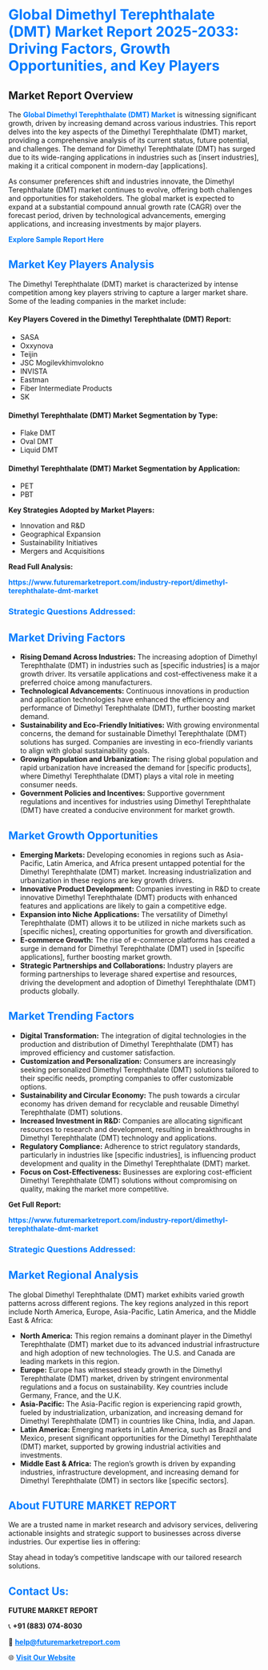 <h1 style="color: #007BFF;">Global Dimethyl Terephthalate (DMT) Market Report 2025-2033: Driving Factors, Growth Opportunities, and Key Players</h1>

<section id="overview">
<h2>Market Report Overview</h2>
<p>The <a href="https://www.futuremarketreport.com/industry-report/dimethyl-terephthalate-dmt-market" style="color: #007BFF; text-decoration: none;"><strong>Global Dimethyl Terephthalate (DMT) Market</strong></a> is witnessing significant growth, driven by increasing demand across various industries. This report delves into the key aspects of the Dimethyl Terephthalate (DMT) market, providing a comprehensive analysis of its current status, future potential, and challenges. The demand for Dimethyl Terephthalate (DMT) has surged due to its wide-ranging applications in industries such as [insert industries], making it a critical component in modern-day [applications].</p>
<p>As consumer preferences shift and industries innovate, the Dimethyl Terephthalate (DMT) market continues to evolve, offering both challenges and opportunities for stakeholders. The global market is expected to expand at a substantial compound annual growth rate (CAGR) over the forecast period, driven by technological advancements, emerging applications, and increasing investments by major players.</p>
</section>

<section id="overview">
<p><a href="https://www.futuremarketreport.com/request-sample/reportId=108967" style="color: #007BFF; text-decoration: none;"><strong>Explore Sample Report Here</strong></a></p>
</section>

<section id="key-players">
<h2 style="color: #007BFF;">Market Key Players Analysis</h2>
<p>The Dimethyl Terephthalate (DMT) market is characterized by intense competition among key players striving to capture a larger market share. Some of the leading companies in the market include:</p>
<h4>Key Players Covered in the Dimethyl Terephthalate (DMT) Report:</h4>
<ul><li>SASA</li><li>Oxxynova</li><li>Teijin</li><li>JSC Mogilevkhimvolokno</li><li>INVISTA</li><li>Eastman</li><li>Fiber Intermediate Products</li><li>SK</li></ul>
<h4>Dimethyl Terephthalate (DMT) Market Segmentation by Type:</h4>
<ul><li>Flake DMT</li><li>Oval DMT</li><li>Liquid DMT</li></ul>

<h4>Dimethyl Terephthalate (DMT) Market Segmentation by Application:</h4>
<ul><li>PET</li><li>PBT</li></ul>
<p><strong>Key Strategies Adopted by Market Players:</strong></p>
<ul>
<li>Innovation and R&D</li>
<li>Geographical Expansion</li>
<li>Sustainability Initiatives</li>
<li>Mergers and Acquisitions</li>
</ul>
</section>

<section>
<p><strong>Read Full Analysis: </strong></p><a href="https://www.futuremarketreport.com/industry-report/dimethyl-terephthalate-dmt-market" style="color: #007BFF; text-decoration: none;"><strong>https://www.futuremarketreport.com/industry-report/dimethyl-terephthalate-dmt-market</strong></a>
<h3 style="color: #007BFF;">Strategic Questions Addressed:</h3>
</section>

<section id="driving-factors">
<h2 style="color: #007BFF;">Market Driving Factors</h2>
<ul>
<li><strong>Rising Demand Across Industries:</strong> The increasing adoption of Dimethyl Terephthalate (DMT) in industries such as [specific industries] is a major growth driver. Its versatile applications and cost-effectiveness make it a preferred choice among manufacturers.</li>
<li><strong>Technological Advancements:</strong> Continuous innovations in production and application technologies have enhanced the efficiency and performance of Dimethyl Terephthalate (DMT), further boosting market demand.</li>
<li><strong>Sustainability and Eco-Friendly Initiatives:</strong> With growing environmental concerns, the demand for sustainable Dimethyl Terephthalate (DMT) solutions has surged. Companies are investing in eco-friendly variants to align with global sustainability goals.</li>
<li><strong>Growing Population and Urbanization:</strong> The rising global population and rapid urbanization have increased the demand for [specific products], where Dimethyl Terephthalate (DMT) plays a vital role in meeting consumer needs.</li>
<li><strong>Government Policies and Incentives:</strong> Supportive government regulations and incentives for industries using Dimethyl Terephthalate (DMT) have created a conducive environment for market growth.</li>
</ul>
</section>

<section id="growth-opportunities">
<h2 style="color: #007BFF;">Market Growth Opportunities</h2>
<ul>
<li><strong>Emerging Markets:</strong> Developing economies in regions such as Asia-Pacific, Latin America, and Africa present untapped potential for the Dimethyl Terephthalate (DMT) market. Increasing industrialization and urbanization in these regions are key growth drivers.</li>
<li><strong>Innovative Product Development:</strong> Companies investing in R&D to create innovative Dimethyl Terephthalate (DMT) products with enhanced features and applications are likely to gain a competitive edge.</li>
<li><strong>Expansion into Niche Applications:</strong> The versatility of Dimethyl Terephthalate (DMT) allows it to be utilized in niche markets such as [specific niches], creating opportunities for growth and diversification.</li>
<li><strong>E-commerce Growth:</strong> The rise of e-commerce platforms has created a surge in demand for Dimethyl Terephthalate (DMT) used in [specific applications], further boosting market growth.</li>
<li><strong>Strategic Partnerships and Collaborations:</strong> Industry players are forming partnerships to leverage shared expertise and resources, driving the development and adoption of Dimethyl Terephthalate (DMT) products globally.</li>
</ul>
</section>

<section id="trending-factors">
<h2 style="color: #007BFF;">Market Trending Factors</h2>
<ul>
<li><strong>Digital Transformation:</strong> The integration of digital technologies in the production and distribution of Dimethyl Terephthalate (DMT) has improved efficiency and customer satisfaction.</li>
<li><strong>Customization and Personalization:</strong> Consumers are increasingly seeking personalized Dimethyl Terephthalate (DMT) solutions tailored to their specific needs, prompting companies to offer customizable options.</li>
<li><strong>Sustainability and Circular Economy:</strong> The push towards a circular economy has driven demand for recyclable and reusable Dimethyl Terephthalate (DMT) solutions.</li>
<li><strong>Increased Investment in R&D:</strong> Companies are allocating significant resources to research and development, resulting in breakthroughs in Dimethyl Terephthalate (DMT) technology and applications.</li>
<li><strong>Regulatory Compliance:</strong> Adherence to strict regulatory standards, particularly in industries like [specific industries], is influencing product development and quality in the Dimethyl Terephthalate (DMT) market.</li>
<li><strong>Focus on Cost-Effectiveness:</strong> Businesses are exploring cost-efficient Dimethyl Terephthalate (DMT) solutions without compromising on quality, making the market more competitive.</li>
</ul>
</section>

<section>
<p><strong>Get Full Report: </strong></p><a href="https://www.futuremarketreport.com/industry-report/dimethyl-terephthalate-dmt-market" style="color: #007BFF; text-decoration: none;"><strong>https://www.futuremarketreport.com/industry-report/dimethyl-terephthalate-dmt-market</strong></a>
<h3 style="color: #007BFF;">Strategic Questions Addressed:</h3>
</section>


<section id="regional-analysis">
<h2 style="color: #007BFF;">Market Regional Analysis</h2>
<p>The global Dimethyl Terephthalate (DMT) market exhibits varied growth patterns across different regions. The key regions analyzed in this report include North America, Europe, Asia-Pacific, Latin America, and the Middle East & Africa:</p>
<ul>
<li><strong>North America:</strong> This region remains a dominant player in the Dimethyl Terephthalate (DMT) market due to its advanced industrial infrastructure and high adoption of new technologies. The U.S. and Canada are leading markets in this region.</li>
<li><strong>Europe:</strong> Europe has witnessed steady growth in the Dimethyl Terephthalate (DMT) market, driven by stringent environmental regulations and a focus on sustainability. Key countries include Germany, France, and the U.K.</li>
<li><strong>Asia-Pacific:</strong> The Asia-Pacific region is experiencing rapid growth, fueled by industrialization, urbanization, and increasing demand for Dimethyl Terephthalate (DMT) in countries like China, India, and Japan.</li>
<li><strong>Latin America:</strong> Emerging markets in Latin America, such as Brazil and Mexico, present significant opportunities for the Dimethyl Terephthalate (DMT) market, supported by growing industrial activities and investments.</li>
<li><strong>Middle East & Africa:</strong> The region’s growth is driven by expanding industries, infrastructure development, and increasing demand for Dimethyl Terephthalate (DMT) in sectors like [specific sectors].</li>
</ul>
</section>

<footer>
<h2 style="color: #007BFF;">About FUTURE MARKET REPORT</h2>
<p>We are a trusted name in market research and advisory services, delivering actionable insights and strategic support to businesses across diverse industries. Our expertise lies in offering:</p>

<p>Stay ahead in today’s competitive landscape with our tailored research solutions.</p>

<h2 style="color: #007BFF;">Contact Us:</h2>
<p><strong>FUTURE MARKET REPORT</strong></p>
<p>📞 <strong>+91 (883) 074-8030</strong></p>
<p>📧 <strong><a href="mailto:help@futuremarketreport.com" style="color: #007BFF;">help@futuremarketreport.com</a></strong></p>
<p>🌐 <strong><a href="https://www.futuremarketreport.com/" style="color: #007BFF;">Visit Our Website</a></strong></p>
</footer>